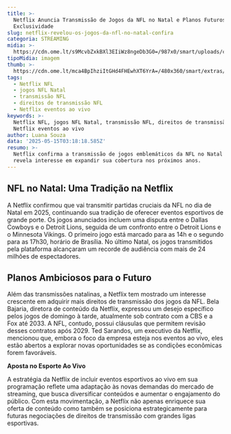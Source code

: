 ```yaml
---
title: >-
  Netflix Anuncia Transmissão de Jogos da NFL no Natal e Planos Futuros para
  Exclusividade
slug: netflix-revelou-os-jogos-da-nfl-no-natal-confira
categoria: STREAMING
midia: >-
  https://cdn.ome.lt/s9McvbZxkBXl3EIiWz8ngeDb3G0=/987x0/smart/uploads/conteudo/fotos/Design_sem_nome_-_2025-05-14T202133.399.png
tipoMidia: imagem
thumb: >-
  https://cdn.ome.lt/mca4BpIhziItGHd4FHEwhXT6YrA=/480x360/smart/extras/conteudos/Design_sem_nome_-_2025-05-14T202133.399.png
tags:
  - Netflix NFL
  - jogos NFL Natal
  - transmissão NFL
  - direitos de transmissão NFL
  - Netflix eventos ao vivo
keywords: >-
  Netflix NFL, jogos NFL Natal, transmissão NFL, direitos de transmissão NFL,
  Netflix eventos ao vivo
author: Luana Souza
data: '2025-05-15T03:18:18.585Z'
resumo: >-
  Netflix confirma a transmissão de jogos emblemáticos da NFL no Natal de 2025 e
  revela interesse em expandir sua cobertura nos próximos anos.
---
```


## NFL no Natal: Uma Tradição na Netflix

<blockquote class="twitter-tweet"><a href="https://twitter.com/user/status/1922738834833396160"></a></blockquote>

A Netflix confirmou que vai transmitir partidas cruciais da NFL no dia de Natal em 2025, continuando sua tradição de oferecer eventos esportivos de grande porte. Os jogos anunciados incluem uma disputa entre o Dallas Cowboys e o Detroit Lions, seguida de um confronto entre o Detroit Lions e o Minnesota Vikings. O primeiro jogo está marcado para as 14h e o segundo para as 17h30, horário de Brasília. No último Natal, os jogos transmitidos pela plataforma alcançaram um recorde de audiência com mais de 24 milhões de espectadores.

## Planos Ambiciosos para o Futuro

Além das transmissões natalinas, a Netflix tem mostrado um interesse crescente em adquirir mais direitos de transmissão dos jogos da NFL. Bela Bajaria, diretora de conteúdo da Netflix, expressou um desejo específico pelos jogos de domingo à tarde, atualmente sob contrato com a CBS e a Fox até 2033. A NFL, contudo, possui cláusulas que permitem revisão desses contratos após 2029. Ted Sarandos, um executivo da Netflix, mencionou que, embora o foco da empresa esteja nos eventos ao vivo, eles estão abertos a explorar novas oportunidades se as condições econômicas forem favoráveis.

**Aposta no Esporte Ao Vivo**

A estratégia da Netflix de incluir eventos esportivos ao vivo em sua programação reflete uma adaptação às novas demandas do mercado de streaming, que busca diversificar conteúdos e aumentar o engajamento do público. Com esta movimentação, a Netflix não apenas enriquece sua oferta de conteúdo como também se posiciona estrategicamente para futuras negociações de direitos de transmissão com grandes ligas esportivas.
